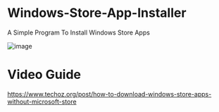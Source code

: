 # Windows-Store-App-Installer
A Simple Program To Install Windows Store Apps

![image](https://user-images.githubusercontent.com/83004520/154809372-b5a89b8e-0922-43e2-861d-c4280b9734d8.png)

# Video Guide

https://www.techoz.org/post/how-to-download-windows-store-apps-without-microsoft-store
